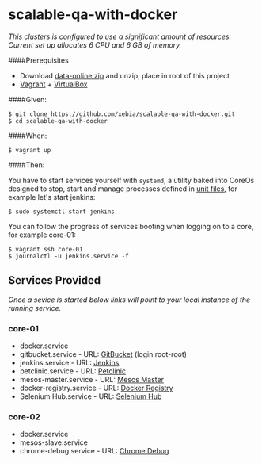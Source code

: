 # scalable-qa-with-docker

_This clusters is configured to use a significant amount of resources.
Current set up allocates 6 CPU and 6 GB of memory._

####Prerequisites

- Download [data-online.zip](http://bit.ly/scale-data-online) and unzip, place in root of this project
- [Vagrant](https://www.vagrantup.com/) + [VirtualBox](https://www.virtualbox.org/)

####Given:

    $ git clone https://github.com/xebia/scalable-qa-with-docker.git
    $ cd scalable-qa-with-docker

####When:

    $ vagrant up

####Then:

You have to start services yourself with ```systemd```, a utility baked into CoreOs designed to stop, start and manage processes defined in [unit files](https://coreos.com/docs/launching-containers/launching/getting-started-with-systemd/), for example let's start jenkins:

    $ sudo systemctl start jenkins

You can follow the progress of services booting when logging on to a core, for example core-01:

    $ vagrant ssh core-01
    $ journalctl -u jenkins.service -f

## Services Provided

_Once a sevice is started below links will point to your local instance of the running service._

### core-01

- docker.service
- gitbucket.service - URL: [GitBucket](http://172.17.8.101:8080) (login:root-root)
- jenkins.service - URL: [Jenkins](http://172.17.8.101:8181)
- petclinic.service - URL: [Petclinic](http://172.17.8.101:8282/petclinic)
- mesos-master.service - URL: [Mesos Master](http://172.17.8.101:5050)
- docker-registry.service - URL: [Docker Registry](http://172.17.8.101:5000/v2/_catalog)
- Selenium Hub.service - URL: [Selenium Hub](http://172.17.8.101:4444/grid/console)

### core-02

- docker.service
- mesos-slave.service
- chrome-debug.service - URL: [Chrome Debug](http://172.17.8.101:4448/grid/console)
